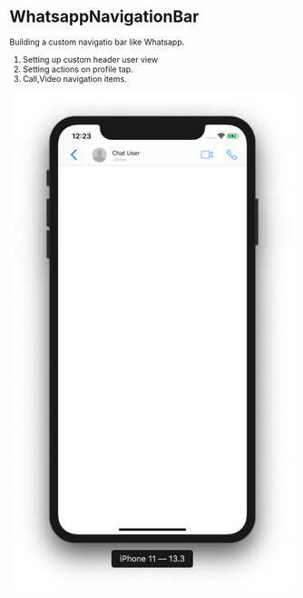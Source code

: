 # WhatsappNavigationBar

Building a custom navigatio bar like Whatsapp.
1. Setting up custom header user view
2. Setting actions on profile tap.
3. Call,Video navigation items.

![](Images/Screenshot%202020-04-22%20at%2000.23.25.png)
